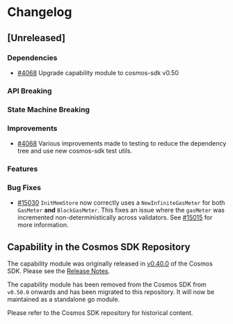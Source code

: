 <!--
Guiding Principles:
Changelogs are for humans, not machines.
There should be an entry for every single version.
The same types of changes should be grouped.
Versions and sections should be linkable.
The latest version comes first.
The release date of each version is displayed.
Mention whether you follow Semantic Versioning.
Usage:
Change log entries are to be added to the Unreleased section under the
appropriate stanza (see below). Each entry should ideally include a tag and
the Github issue reference in the following format:
* (<tag>) \#<issue-number> message
The issue numbers will later be link-ified during the release process so you do
not have to worry about including a link manually, but you can if you wish.
Types of changes (Stanzas):
"Features" for new features.
"Improvements" for changes in existing functionality.
"Deprecated" for soon-to-be removed features.
"Bug Fixes" for any bug fixes.
"Client Breaking" for breaking CLI commands and REST routes used by end-users.
"API Breaking" for breaking exported APIs used by developers building with this module.
"State Machine Breaking" for any changes that result in a different AppState given the same genesisState and txList.
Ref: https://keepachangelog.com/en/1.0.0/
-->

# Changelog

## [Unreleased]

### Dependencies

- [\#4068](https://github.com/cosmos/ibc-go/pull/4068) Upgrade capability module to cosmos-sdk v0.50

### API Breaking

### State Machine Breaking

### Improvements

- [\#4068](https://github.com/cosmos/ibc-go/pull/4068) Various improvements made to testing to reduce the dependency tree and use new cosmos-sdk test utils.

### Features

### Bug Fixes

- [\#15030](https://github.com/cosmos/cosmos-sdk/pull/15030) `InitMemStore` now correctly uses a `NewInfiniteGasMeter` for both `GasMeter` **and** `BlockGasMeter`. This fixes an issue where the `gasMeter` was incremented non-deterministically across validators. See [\#15015](https://github.com/cosmos/cosmos-sdk/issues/15015) for more information.

## Capability in the Cosmos SDK Repository

The capability module was originally released in [v0.40.0](https://github.com/cosmos/cosmos-sdk/releases/tag/v0.40.0) of the Cosmos SDK.
Please see the [Release Notes](https://github.com/cosmos/cosmos-sdk/blob/v0.40.0/RELEASE_NOTES.md).

The capability module has been removed from the Cosmos SDK from `v0.50.0` onwards and has been migrated to this repository. 
It will now be maintained as a standalone go module. 

Please refer to the Cosmos SDK repository for historical content.
